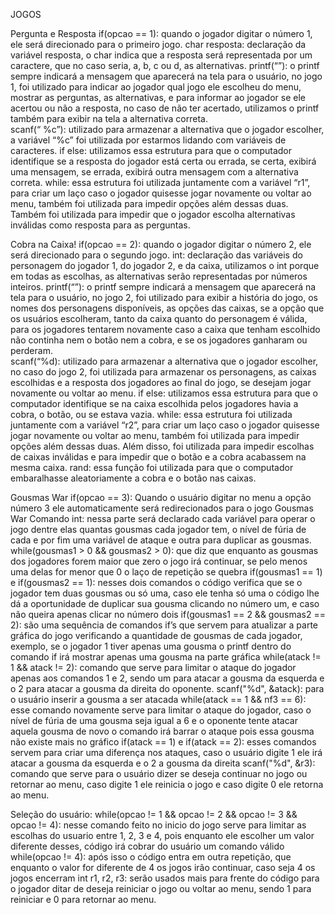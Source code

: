 JOGOS

Pergunta e Resposta
if(opcao == 1): quando o jogador digitar o número 1, ele será direcionado para o primeiro jogo.
char resposta: declaração da variável resposta, o char indica que a resposta será representada por um caractere, que no caso seria, a, b, c ou d, as alternativas.
printf(“”): o printf sempre indicará a mensagem que aparecerá na tela para o usuário, no jogo 1, foi utilizado para indicar ao jogador qual jogo ele escolheu do menu, mostrar as perguntas, as alternativas, e para informar ao jogador se ele acertou ou não a resposta, no caso de não ter acertado, utilizamos o printf também para exibir na tela a alternativa correta.  
scanf(“ %c”): utilizado para armazenar a alternativa que o jogador escolher, a variável “%c” foi utilizada por estarmos lidando com variáveis de caracteres.
if else: utilizamos essa estrutura para que o computador identifique se a resposta do jogador está certa ou errada, se certa, exibirá uma mensagem, se errada, exibirá outra mensagem com a alternativa correta.
while: essa estrutura foi utilizada juntamente com a variável “r1”, para criar um laço caso o jogador quisesse jogar novamente ou voltar ao menu, também foi utilizada para impedir opções além dessas duas. Também foi utilizada para impedir que o jogador escolha alternativas inválidas como resposta para as perguntas.

Cobra na Caixa!
if(opcao == 2): quando o jogador digitar o número 2, ele será direcionado para o segundo jogo.
int: declaração das variáveis do personagem do jogador 1, do jogador 2, e da caixa, utilizamos o int porque em todas as escolhas, as alternativas serão representadas por números inteiros.
printf(“”): o printf sempre indicará a mensagem que aparecerá na tela para o usuário, no jogo 2, foi utilizado para exibir a história do jogo, os nomes dos personagens disponíveis, as opções das caixas, se a opção que os usuários escolheram, tanto da caixa quanto do personagem é válida, para os jogadores tentarem novamente caso a caixa que tenham escolhido não continha nem o botão nem a cobra, e se os jogadores ganharam ou perderam.  
scanf(“%d): utilizado para armazenar a alternativa que o jogador escolher, no caso do jogo 2, foi utilizada para armazenar os personagens, as caixas escolhidas e a resposta dos jogadores ao final do jogo, se desejam jogar novamente ou voltar ao menu.
if else: utilizamos essa estrutura para que o computador identifique se na caixa escolhida pelos jogadores havia a cobra, o botão, ou se estava vazia.
while: essa estrutura foi utilizada juntamente com a variável “r2”, para criar um laço caso o jogador quisesse jogar novamente ou voltar ao menu, também foi utilizada para impedir opções além dessas duas. Além disso, foi utilizada para impedir escolhas de caixas inválidas e para impedir que o botão e a cobra acabassem na mesma caixa.
rand: essa função foi utilizada para que o computador embaralhasse aleatoriamente a cobra e o botão nas caixas.

Gousmas War
if(opcao == 3): Quando o usuário digitar no menu a opção número 3 ele automaticamente será redirecionados para o jogo Gousmas War
Comando int: nessa parte será declarado cada variável para operar o jogo dentre elas quantas gousmas cada jogador tem, o nível de fúria de cada e por fim uma variável de ataque e outra para duplicar as gousmas.
while(gousmas1 > 0 && gousmas2 > 0): que diz que enquanto as gousmas dos jogadores forem maior que zero o jogo irá continuar, se pelo menos uma delas for menor que 0 o laço de repetição se quebra
if(gousmas1 == 1) e if(gousmas2 == 1): nesses dois comandos o código verifica que se o jogador tem duas gousmas ou só uma, caso ele tenha só uma o código lhe dá a oportunidade de duplicar sua gousma clicando no número um, e caso não queira apenas clicar no número dois
if(gousmas1 == 2 && gousmas2 == 2): são uma sequência de comandos if’s que servem para atualizar a parte gráfica do jogo verificando a quantidade de gousmas de cada jogador, exemplo, se o jogador 1 tiver apenas uma gousma o printf dentro do comando if irá mostrar apenas uma gousma na parte gráfica
while(atack != 1 && atack != 2): comando que serve para limitar o ataque do jogador apenas aos comandos 1 e 2, sendo um para atacar a gousma da esquerda e o 2 para atacar a gousma da direita do oponente.
scanf("%d", &atack): para o usuário inserir a gousma a ser atacada
while(atack == 1 && nf3 == 6): esse comando novamente serve para limitar o ataque do jogador, caso o nível de fúria de uma gousma seja igual a 6 e o oponente tente atacar aquela gousma de novo o comando irá barrar o ataque pois essa gousma não existe mais no gráfico
if(atack == 1) e if(atack == 2): esses comandos servem para criar uma diferença nos ataques, caso o usuário digite 1 ele irá atacar a gousma da esquerda e o 2 a gousma da direita
scanf("%d", &r3): comando que serve para o usuário dizer se deseja continuar no jogo ou retornar ao menu, caso digite 1 ele reinicia o jogo e caso digite 0 ele retorna ao menu.

Seleção do usuário:
while(opcao != 1 && opcao != 2 && opcao != 3 && opcao != 4): nesse comando feito no inicio do jogo serve para limitar as escolhas do usuario entre 1, 2, 3 e 4, pois enquanto ele escolher um valor diferente desses, código irá cobrar do usuário um comando válido
while(opcao != 4): após isso o código entra em outra repetição, que enquanto o valor for diferente de 4 os jogos irão continuar, caso seja 4 os jogos encerram
int r1, r2, r3: serão usados mais para frente do código para o jogador ditar de deseja reiniciar o jogo ou voltar ao menu, sendo 1 para reiniciar e 0 para retornar ao menu.

